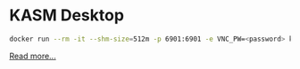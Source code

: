 # KASM Desktop

```bash
docker run --rm -it --shm-size=512m -p 6901:6901 -e VNC_PW=<password> kasmweb/desktop:1.14.0
```
[Read more...](https://hub.docker.com/r/kasmweb/desktop)
